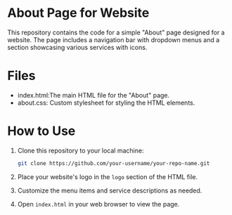 # About Page for Website
This repository contains the code for a simple "About" page designed for a website. The page includes a navigation bar with dropdown menus and a section showcasing various services with icons.

# Files
- index.html:The main HTML file for the "About" page.
- about.css: Custom stylesheet for styling the HTML elements.

# How to Use
1. Clone this repository to your local machine:
   ```bash
   git clone https://github.com/your-username/your-repo-name.git
   ```

2. Place your website's logo in the `logo` section of the HTML file.

3. Customize the menu items and service descriptions as needed.

4. Open `index.html` in your web browser to view the page.
